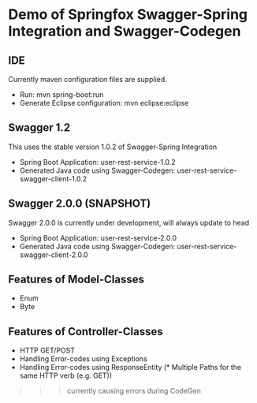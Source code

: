 # Demo of Springfox Swagger-Spring Integration and Swagger-Codegen

## IDE
Currently maven configuration files are supplied.

* Run: mvn spring-boot:run
* Generate Eclipse configuration: mvn eclipse:eclipse

## Swagger 1.2
This uses the stable version 1.0.2 of Swagger-Spring Integration

* Spring Boot Application: user-rest-service-1.0.2
* Generated Java code using Swagger-Codegen: user-rest-service-swagger-client-1.0.2

## Swagger 2.0.0 (SNAPSHOT)
Swagger 2.0.0 is currently under development, will always update to head

* Spring Boot Application: user-rest-service-2.0.0
* Generated Java code using Swagger-Codegen: user-rest-service-swagger-client-2.0.0


Features of Model-Classes
---------------------------------------
* Enum
* Byte

Features of Controller-Classes
---------------------------------------
* HTTP GET/POST
* Handling Error-codes using Exceptions
* Handling Error-codes using ResponseEntity
(* Multiple Paths for the same HTTP verb (e.g. GET))
>>> currently causing errors during CodeGen



